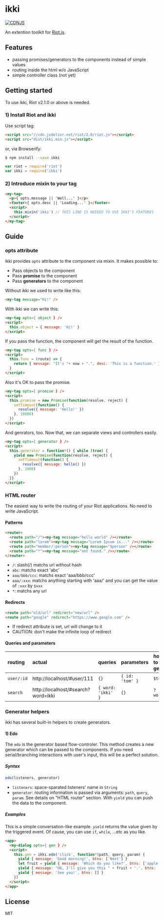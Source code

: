 # ikki

[![CDNJS](https://img.shields.io/cdnjs/v/ikki.svg)](https://cdnjs.com/libraries/ikki)

An extention toolkit for [Riot.js](https://muut.com/riotjs/).

## Features

- passing promises/generators to the components instead of simple values
- routing inside the html w/o JavaScript
- simple controller class (not yet)

## Getting started

To use ikki, Riot v2.1.0 or above is needed.

### 1) Install Riot and ikki

Use script tag:

```html
<script src="//cdn.jsdelivr.net/riot/2.0/riot.js"></script>
<script src="dist/ikki.min.js"></script>
```

or, via Browserify:

```bash
$ npm install --save ikki
```

```javascript
var riot = require('riot')
var ikki = require('ikki')
```

### 2) Introduce mixin to your tag

```html
<my-tag>
  <p>{ opts.message || 'Well...' }</p>
  <footer>{ opts.desc || 'Loading...' }</footer>
  <script>
    this.mixin('ikki') // THIS LINE IS NEEDED TO USE IKKI'S FEATURES
  </script>
</my-tag>
```

## Guide

### opts attribute

ikki provides `opts` attribute to the component via mixin. It makes possible to:
  - Pass objects to the component
  - Pass **promise** to the component
  - Pass **generators** to the component

Without ikki we used to write like this:

```html
<my-tag message="Hi!" />
```

With ikki we can write this:

```html
<my-tag opts={ object } />
<script>
  this.object = { message: 'Hi!' }
</script>
```

If you pass the function, the component will get the result of the function.

```html
<my-tag opts={ func } />
<script>
  this.func = (route) => {
    return { message: "It's "+ now + ".", desc: 'This is a function.' }
  }
</script>
```

Also it's OK to pass the promise.

```html
<my-tag opts={ promise } />
<script>
  this.promise = new Promise(function(resolve, reject) {
    setTimeout(function() {
      resolve({ message: 'Hello!' })
    }, 10000)
  })
</script>
```

And genrators, too. Now that, we can separate views and controllers easily.

```html
<my-tag opts={ generator } />
<script>
  this.generator = function*() { while (true) {
    yield new Promise(function(resolve, reject) {
      setTimeout(function() {
        resolve({ message: hello() })
      }, 1000)
    })
  }}
</script>
```

### HTML router

The easiest way to write the routing of your Riot applications. No need to write JavaScript.

#### Patterns

```html
<router>
  <route path="/"><my-tag message="hello world" /></route>
  <route path="lorem"><my-tag message="Lorem Ipsum is..." /></route>
  <route path="member/:person"><my-tag message="$person" /></route>
  <route path="*"><my-tag message="not found." /></route>
</router>
```

- `/`: slash(/) matchs url without hash
- `abc`: matchs exact 'abc'
- `aaa/bbb/ccc`: matchs exact 'aaa/bbb/ccc'
- `aaa/:xxx`: matchs anything starting with 'aaa/' and you can get the value of `:xxx` by `$xxx`
- `*`: matchs any url

#### Redirects

```html
<route path="old/url" redirect="new/url" />
<route path="google" redirect="https://www.google.com" />
```

- If redirect attribute is set, url will change to it
- CAUTION: don't make the infinite loop of redirect

#### Queries and parameters

routing | actual | queries | parameters | how to get
:--- | :--- | :--- | :--- | :--
`user/:id` | http://localhost/#user/111 | `{}` | `{ id: 'tom' }` | `$tom`
`search` | http://localhost/#search?word=ikki | `{ word: 'ikki' }` | `{}` | `?word`

### Generator helpers

ikki has several built-in helpers to create generators.

#### 1) Edo

The `edo` is the generator based flow-controler. This method creates a new generator which can be passed to the components. If you need serial/branching interactions with user's input, this will be a perfect solution.


##### Syntax

```javascript
edo(listeners, generator)
```

- `listeners`: space-sparated listeners' name in `String`
- `generator`: routing information is passed via arguments: `path`, `query`, `param`. See details on "HTML router" section. With `yield` you can push the data to the component.

##### Examples

This is a simple conversation-like example. `yield` returns the value given by the triggered event. Of cause, you can use `if`, `while`, ...etc as you like.

```html
<app>
  <my-dialog opts={ gen } />
  <script>
    this.gen = ikki.edo('click', function*(path, query, param) {
      yield { message: 'Good morning!', btns: ['Next'] }
      let fruit = yield { message: 'Which do you like?', btns: ['apple', 'banana'] }
      yield { message: "OK, I'll give you this " + fruit + '.', btns: ['Thanks'] }
      yield { message: 'See you!', btns: [] }
    })
  </script>
</app>
```



## License

MIT
